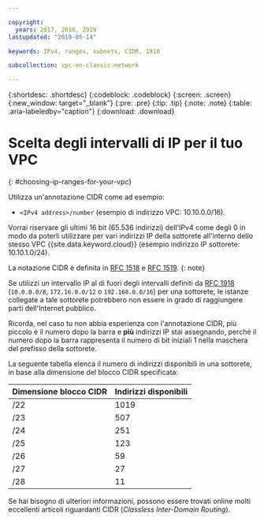```yaml
---

copyright:
  years: 2017, 2018, 2019
lastupdated: "2019-05-14"

keywords: IPv4, ranges, subnets, CIDR, 1918

subcollection: vpc-on-classic-network

---
```


{:shortdesc: .shortdesc}
{:codeblock: .codeblock}
{:screen: .screen}
{:new_window: target="_blank"}
{:pre: .pre}
{:tip: .tip}
{:note: .note}
{:table: .aria-labeledby="caption"}
{:download: .download}


# Scelta degli intervalli di IP per il tuo VPC
{: #choosing-ip-ranges-for-your-vpc}

Utilizza un'annotazione CIDR come ad esempio:

* `<IPv4 address>/number` (esempio di indirizzo VPC: 10.10.0.0/16).

Vorrai riservare gli ultimi 16 bit (65.536 indirizzi) dell'IPv4 come degli 0 in modo da poterli utilizzare per vari indirizzi IP della sottorete all'interno dello stesso VPC {{site.data.keyword.cloud}} (esempio indirizzo IP sottorete: 10.10.1.0/24).

La notazione CIDR è definita in [RFC 1518](https://tools.ietf.org/html/rfc1518) e [RFC 1519](https://tools.ietf.org/html/rfc1519).
{: note}

Se utilizzi un intervallo IP al di fuori degli intervalli definiti da [RFC 1918](https://tools.ietf.org/html/rfc1918) (`10.0.0.0/8`, `172.16.0.0/12` o `192.168.0.0/16`) per una sottorete, le istanze collegate a tale sottorete potrebbero non essere in grado di raggiungere parti dell'Internet pubblico.

Ricorda, nel caso tu non abbia esperienza con l'annotazione CIDR, più piccolo è il numero dopo la barra e **più** indirizzi IP stai assegnando, perché il numero dopo la barra rappresenta il numero di bit iniziali 1 nella maschera del prefisso della sottorete.

La seguente tabella elenca il numero di indirizzi disponibili in una sottorete, in base alla dimensione del blocco CIDR specificata:

| Dimensione blocco CIDR | Indirizzi disponibili |
| --------------- | ------------------- |
|      /22        |        1019         |
|      /23        |         507         |
|      /24        |         251         |
|      /25        |         123         |
|      /26        |          59         |
|      /27        |          27         |
|      /28        |          11         |

Se hai bisogno di ulteriori informazioni, possono essere trovati online molti eccellenti articoli riguardanti CIDR (_Classless Inter-Domain Routing_).
